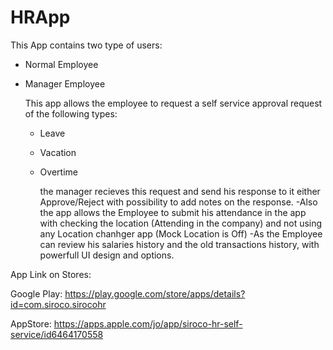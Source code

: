 # HRApp

This App contains two type of users:
- Normal Employee
- Manager Employee

  This app allows the employee to request a self service approval request of the following types:
  * Leave
  * Vacation
  * Overtime
 
    the manager recieves this request and send his response to it either Approve/Reject with possibility to add notes on the response.
    -Also the app allows the Employee to submit his attendance in the app with checking the location (Attending in the company) and not using any Location chanhger app (Mock Location is Off)
    -As the Employee can review his salaries history and the old transactions history, with powerfull UI design and options.




App Link on Stores:

Google Play: https://play.google.com/store/apps/details?id=com.siroco.sirocohr

AppStore: https://apps.apple.com/jo/app/siroco-hr-self-service/id6464170558
